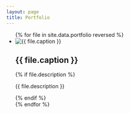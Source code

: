 ```yaml
---
layout: page
title: Portfolio
---
```


<ul class="portfolio pure-g">
{% for file in site.data.portfolio reversed %}
  <li class="cube pure-u-1-2 pure-u-sm-1-3">
  <div class="card-wrap">
  	<div class="flip">
  		<img src="{{ file.img-thumb }}" alt="{{ file.caption }}" />
  	</div>
  	<div class="flop">
  		<h2>{{ file.caption }}</h2>
    	{% if file.description %}<p>{{ file.description }}</p>{% endif %}
  	</div>
  </div>
  </li>
{% endfor %}
</ul>